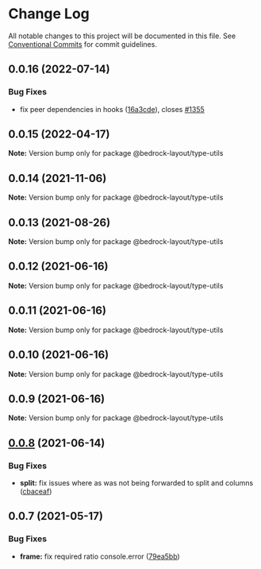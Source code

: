 # Change Log

All notable changes to this project will be documented in this file.
See [Conventional Commits](https://conventionalcommits.org) for commit guidelines.

## 0.0.16 (2022-07-14)


### Bug Fixes

* fix peer dependencies in hooks ([16a3cde](https://github.com/Bedrock-Layouts/Bedrock/commit/16a3cdee04996a3cc360a42720c62be44aa42b38)), closes [#1355](https://github.com/Bedrock-Layouts/Bedrock/issues/1355)





## 0.0.15 (2022-04-17)

**Note:** Version bump only for package @bedrock-layout/type-utils





## 0.0.14 (2021-11-06)

**Note:** Version bump only for package @bedrock-layout/type-utils





## 0.0.13 (2021-08-26)

**Note:** Version bump only for package @bedrock-layout/type-utils





## 0.0.12 (2021-06-16)

**Note:** Version bump only for package @bedrock-layout/type-utils





## 0.0.11 (2021-06-16)

**Note:** Version bump only for package @bedrock-layout/type-utils





## 0.0.10 (2021-06-16)

**Note:** Version bump only for package @bedrock-layout/type-utils





## 0.0.9 (2021-06-16)

**Note:** Version bump only for package @bedrock-layout/type-utils





## [0.0.8](https://github.com/Bedrock-Layouts/Bedrock/compare/@bedrock-layout/type-utils@0.0.7...@bedrock-layout/type-utils@0.0.8) (2021-06-14)


### Bug Fixes

* **split:** fix issues where as was not being forwarded to split and columns ([cbaceaf](https://github.com/Bedrock-Layouts/Bedrock/commit/cbaceaf43f35ad900f3e19cace08b3879a097c48))





## 0.0.7 (2021-05-17)


### Bug Fixes

* **frame:** fix required ratio console.error ([79ea5bb](https://github.com/Bedrock-Layouts/Bedrock/commit/79ea5bb1b89c4676e4009e91b87ee39dfd198bf6))
